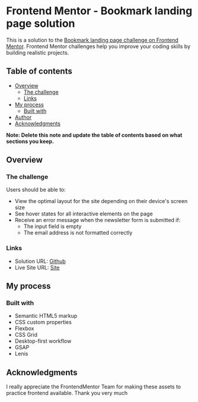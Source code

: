 # Frontend Mentor - Bookmark landing page solution

This is a solution to the [Bookmark landing page challenge on Frontend Mentor](https://www.frontendmentor.io/challenges/bookmark-landing-page-5d0b588a9edda32581d29158). Frontend Mentor challenges help you improve your coding skills by building realistic projects. 

## Table of contents

- [Overview](#overview)
  - [The challenge](#the-challenge)
  - [Links](#links)
- [My process](#my-process)
  - [Built with](#built-with)
- [Author](#author)
- [Acknowledgments](#acknowledgments)

**Note: Delete this note and update the table of contents based on what sections you keep.**

## Overview

### The challenge

Users should be able to:

- View the optimal layout for the site depending on their device's screen size
- See hover states for all interactive elements on the page
- Receive an error message when the newsletter form is submitted if:
  - The input field is empty
  - The email address is not formatted correctly
### Links

- Solution URL: [Github](https://github.com/efosu-duffour/bookmark)
- Live Site URL: [Site](https://efosu-duffour.github.io/bookmark/)

## My process

### Built with

- Semantic HTML5 markup
- CSS custom properties
- Flexbox
- CSS Grid
- Desktop-first workflow
- GSAP
- Lenis

## Acknowledgments

I really appreciate the FrontendMentor Team for making these assets to practice frontend available. Thank you very much

